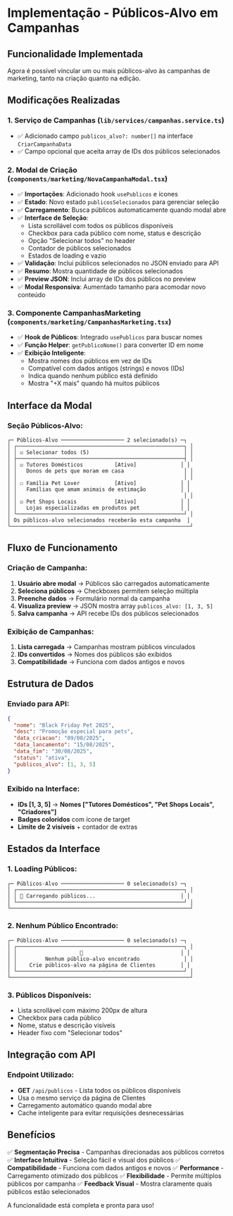 # Implementação - Públicos-Alvo em Campanhas

## Funcionalidade Implementada
Agora é possível vincular um ou mais públicos-alvo às campanhas de marketing, tanto na criação quanto na edição.

## Modificações Realizadas

### 1. **Serviço de Campanhas** (`lib/services/campanhas.service.ts`)
- ✅ Adicionado campo `publicos_alvo?: number[]` na interface `CriarCampanhaData`
- ✅ Campo opcional que aceita array de IDs dos públicos selecionados

### 2. **Modal de Criação** (`components/marketing/NovaCampanhaModal.tsx`)
- ✅ **Importações**: Adicionado hook `usePublicos` e ícones
- ✅ **Estado**: Novo estado `publicosSelecionados` para gerenciar seleção
- ✅ **Carregamento**: Busca públicos automaticamente quando modal abre
- ✅ **Interface de Seleção**:
  - Lista scrollável com todos os públicos disponíveis
  - Checkbox para cada público com nome, status e descrição
  - Opção "Selecionar todos" no header
  - Contador de públicos selecionados
  - Estados de loading e vazio
- ✅ **Validação**: Inclui públicos selecionados no JSON enviado para API
- ✅ **Resumo**: Mostra quantidade de públicos selecionados
- ✅ **Preview JSON**: Inclui array de IDs dos públicos no preview
- ✅ **Modal Responsiva**: Aumentado tamanho para acomodar novo conteúdo

### 3. **Componente CampanhasMarketing** (`components/marketing/CampanhasMarketing.tsx`)
- ✅ **Hook de Públicos**: Integrado `usePublicos` para buscar nomes
- ✅ **Função Helper**: `getPublicoNome()` para converter ID em nome
- ✅ **Exibição Inteligente**: 
  - Mostra nomes dos públicos em vez de IDs
  - Compatível com dados antigos (strings) e novos (IDs)
  - Indica quando nenhum público está definido
  - Mostra "+X mais" quando há muitos públicos

## Interface da Modal

### Seção Públicos-Alvo:
```
┌─ Públicos-Alvo ──────────────────── 2 selecionado(s) ─┐
│ ┌─────────────────────────────────────────────────────┐ │
│ │ ☑ Selecionar todos (5)                              │ │
│ ├─────────────────────────────────────────────────────┤ │
│ │ ☑ Tutores Domésticos          [Ativo]              │ │
│ │   Donos de pets que moram em casa                   │ │
│ │                                                     │ │
│ │ ☐ Família Pet Lover           [Ativo]              │ │
│ │   Famílias que amam animais de estimação           │ │
│ │                                                     │ │
│ │ ☑ Pet Shops Locais            [Ativo]              │ │
│ │   Lojas especializadas em produtos pet             │ │
│ └─────────────────────────────────────────────────────┘ │
│ Os públicos-alvo selecionados receberão esta campanha  │
└─────────────────────────────────────────────────────────┘
```

## Fluxo de Funcionamento

### Criação de Campanha:
1. **Usuário abre modal** → Públicos são carregados automaticamente
2. **Seleciona públicos** → Checkboxes permitem seleção múltipla
3. **Preenche dados** → Formulário normal da campanha
4. **Visualiza preview** → JSON mostra array `publicos_alvo: [1, 3, 5]`
5. **Salva campanha** → API recebe IDs dos públicos selecionados

### Exibição de Campanhas:
1. **Lista carregada** → Campanhas mostram públicos vinculados
2. **IDs convertidos** → Nomes dos públicos são exibidos
3. **Compatibilidade** → Funciona com dados antigos e novos

## Estrutura de Dados

### Enviado para API:
```json
{
  "nome": "Black Friday Pet 2025",
  "desc": "Promoção especial para pets",
  "data_criacao": "09/08/2025",
  "data_lancamento": "15/08/2025",
  "data_fim": "30/08/2025",
  "status": "ativa",
  "publicos_alvo": [1, 3, 5]
}
```

### Exibido na Interface:
- **IDs [1, 3, 5]** → **Nomes ["Tutores Domésticos", "Pet Shops Locais", "Criadores"]**
- **Badges coloridos** com ícone de target
- **Limite de 2 visíveis** + contador de extras

## Estados da Interface

### 1. **Loading Públicos**:
```
┌─ Públicos-Alvo ──────────────────── 0 selecionado(s) ─┐
│ ┌─────────────────────────────────────────────────────┐ │
│ │ 👥 Carregando públicos...                           │ │
│ └─────────────────────────────────────────────────────┘ │
└─────────────────────────────────────────────────────────┘
```

### 2. **Nenhum Público Encontrado**:
```
┌─ Públicos-Alvo ──────────────────── 0 selecionado(s) ─┐
│ ┌─────────────────────────────────────────────────────┐ │
│ │                    👥                               │ │
│ │         Nenhum público-alvo encontrado              │ │
│ │    Crie públicos-alvo na página de Clientes        │ │
│ └─────────────────────────────────────────────────────┘ │
└─────────────────────────────────────────────────────────┘
```

### 3. **Públicos Disponíveis**:
- Lista scrollável com máximo 200px de altura
- Checkbox para cada público
- Nome, status e descrição visíveis
- Header fixo com "Selecionar todos"

## Integração com API

### Endpoint Utilizado:
- **GET** `/api/publicos` - Lista todos os públicos disponíveis
- Usa o mesmo serviço da página de Clientes
- Carregamento automático quando modal abre
- Cache inteligente para evitar requisições desnecessárias

## Benefícios

✅ **Segmentação Precisa** - Campanhas direcionadas aos públicos corretos
✅ **Interface Intuitiva** - Seleção fácil e visual dos públicos
✅ **Compatibilidade** - Funciona com dados antigos e novos
✅ **Performance** - Carregamento otimizado dos públicos
✅ **Flexibilidade** - Permite múltiplos públicos por campanha
✅ **Feedback Visual** - Mostra claramente quais públicos estão selecionados

A funcionalidade está completa e pronta para uso!